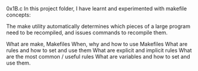 0x1B.c
In this project folder, I have learnt and experimented with makefile concepts:

The make utility automatically determines which pieces of a large program need to be recompiled, and issues commands to recompile them.

What are make, Makefiles
When, why and how to use Makefiles
What are rules and how to set and use them
What are explicit and implicit rules
What are the most common / useful rules
What are variables and how to set and use them.
